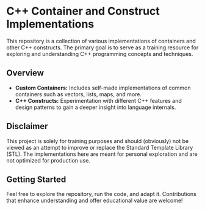 # C++ Container and Construct Implementations

This repository is a collection of various implementations of containers and other C++ constructs. The primary goal is to serve as a training resource for exploring and understanding C++ programming concepts and techniques.

## Overview

- **Custom Containers:** Includes self-made implementations of common containers such as vectors, lists, maps, and more.
- **C++ Constructs:** Experimentation with different C++ features and design patterns to gain a deeper insight into language internals.

## Disclaimer

This project is solely for training purposes and should (obviously) not be viewed as an attempt to improve or replace the Standard Template Library (STL). The implementations here are meant for personal exploration and are not optimized for production use.

## Getting Started

Feel free to explore the repository, run the code, and adapt it. Contributions that enhance understanding and offer educational value are welcome!
